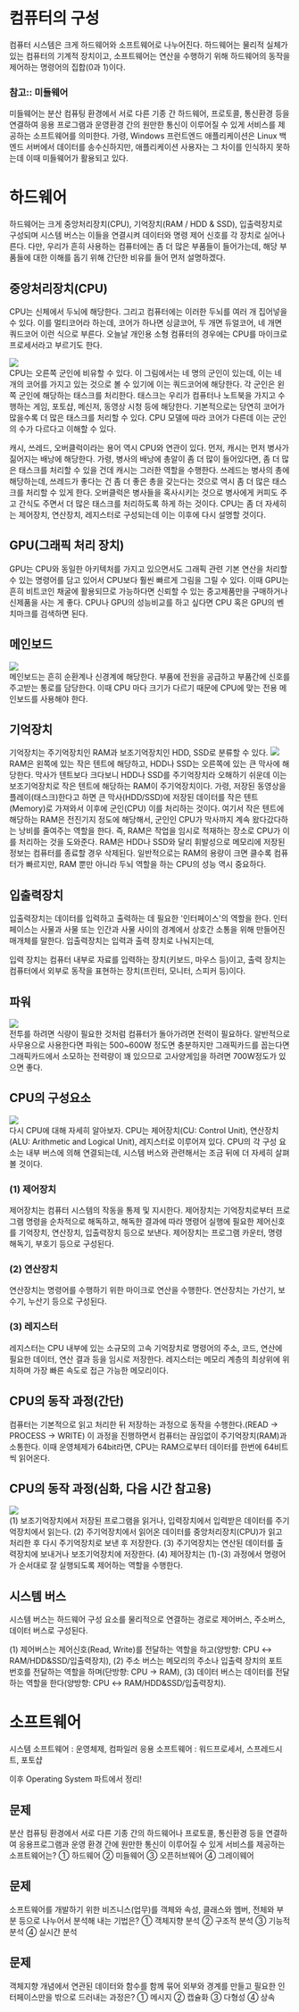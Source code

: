 
<h1>컴퓨터의 구성</h1>

컴퓨터 시스템은 크게 하드웨어와 소프트웨어로 나누어진다.
하드웨어는 물리적 실체가 있는 컴퓨터의 기계적 장치이고, 
소프트웨어는 연산을 수행하기 위해 하드웨어의 동작을 제어하는 명령어의 집합(0과 1)이다.

<h3>참고:: 미들웨어</h3>
미들웨어는 분산 컴퓨팅 환경에서 서로 다른 기종 간 하드웨어, 프로토콜, 통신환경 등을 연결하여
응용 프로그램과 운영환경 간의 원만한 통신이 이루어질 수 있게 서비스를 제공하는 소프트웨어를 의미한다.
가령, Windows 프런트엔드 애플리케이션은 Linux 백엔드 서버에서 데이터를 송수신하지만, 애플리케이션 사용자는 그 차이를 인식하지 못하는데
이때 미들웨어가 활용되고 있다.

<h1>하드웨어</h1>
하드웨어는 크게 중앙처리장치(CPU), 기억장치(RAM / HDD & SSD), 입출력장치로 구성되며 시스템 버스는 이들을 연결시켜 데이터와 명령 제어 신호를 각 장치로 실어나른다.
다만, 우리가 흔히 사용하는 컴퓨터에는 좀 더 많은 부품들이 들어가는데, 해당 부품들에 대한 이해를 돕기 위해 간단한 비유를 들어 먼저 설명하겠다.

<h2>중앙처리장치(CPU)</h2>
CPU는 신체에서 두뇌에 해당한다. 그리고 컴퓨터에는 이러한 두뇌를 여러 개 집어넣을 수 있다. 
이를 멀티코어라 하는데, 코어가 하나면 싱글코어, 두 개면 듀얼코어, 네 개면 쿼드코어 이런 식으로 부른다.
오늘날 개인용 소형 컴퓨터의 경우에는 CPU를 마이크로 프로세서라고 부르기도 한다. <br />

<img src="https://img1.daumcdn.net/thumb/R1280x0/?scode=mtistory2&fname=https%3A%2F%2Fblog.kakaocdn.net%2Fdn%2FbnGMvN%2FbtrMNdR6qcd%2F8nJxylEH7fKYXIKRzLo0XK%2Fimg.png"><br />
CPU는 오른쪽 군인에 비유할 수 있다. 이 그림에서는 네 명의 군인이 있는데, 이는 네 개의 코어를 가지고 있는 것으로 볼 수 있기에 이는 쿼드코어에 해당한다. 
각 군인은 왼쪽 군인에 해당하는 태스크를 처리한다. 태스크는 우리가 컴퓨터나 노트북을 가지고 수행하는 게임, 포토샵, 메신저, 동영상 시청 등에 해당한다. 
기본적으로는 당연히 코어가 많을수록 더 많은 태스크를 처리할 수 있다. CPU 모델에 따라 코어가 다른데 이는 군인의 수가 다르다고 이해할 수 있다.

캐시, 쓰레드, 오버클럭이라는 용어 역시 CPU와 연관이 있다. 
먼저, 캐시는 먼저 병사가 짊어지는 배낭에 해당한다. 가령, 병사의 배낭에 총알이 좀 더 많이 들어있다면, 좀 더 많은 태스크를 처리할 수 있을 건데 캐시는 그러한 역할을 수행한다. 
쓰레드는 병사의 총에 해당하는데, 쓰레드가 좋다는 건 좀 더 좋은 총을 갖는다는 것으로 역시 좀 더 많은 태스크를 처리할 수 있게 한다. 
오버클럭은 병사들을 혹사시키는 것으로 병사에게 커피도 주고 간식도 주면서 더 많은 태스크를 처리하도록 하게 하는 것이다.
CPU는 좀 더 자세히는 제어장치, 연산장치, 레지스터로 구성되는데 이는 이후에 다시 설명할 것이다.


<h2>GPU(그래픽 처리 장치)</h2>
GPU는 CPU와 동일한 아키텍처를 가지고 있으면서도 그래픽 관련 기본 연산을 처리할 수 있는 명령어를 담고 있어서 CPU보다 훨씬 빠르게 그림을 그릴 수 있다. 
이때 GPU는 흔히 비트코인 채굴에 활용되므로 가능하다면 신뢰할 수 있는 중고제품만을 구매하거나 신제품을 사는 게 좋다. 
CPU나 GPU의 성능비교를 하고 싶다면 CPU 혹은 GPU의 벤치마크를 검색하면 된다.


<h2>메인보드</h2>
<img src="https://img1.daumcdn.net/thumb/R1280x0/?scode=mtistory2&fname=https%3A%2F%2Fblog.kakaocdn.net%2Fdn%2FBHUDl%2FbtrMInWoBtj%2FquvIjN157ItHLaLlVwrth1%2Fimg.png"><br />
메인보드는 흔히 순환계나 신경계에 해당한다. 부품에 전원을 공급하고 부품간에 신호를 주고받는 통로를 담당한다. 
이때 CPU 마다 크기가 다르기 때문에 CPU에 맞는 전용 메인보드를 사용해야 한다.


<h2>기억장치</h2>
기억장치는 주기억장치인 RAM과 보조기억장치인 HDD, SSD로 분류할 수 있다.
<img src="https://img1.daumcdn.net/thumb/R1280x0/?scode=mtistory2&fname=https%3A%2F%2Fblog.kakaocdn.net%2Fdn%2FenCypV%2FbtrMI4I4Q13%2FdhRxKSCGWR599kxljSCLLK%2Fimg.png"><br />
RAM은 왼쪽에 있는 작은 텐트에 해당하고, HDD나 SSD는 오른쪽에 있는 큰 막사에 해당한다. 
막사가 텐트보다 크다보니 HDD나 SSD를 주기억장치라 오해하기 쉬운데 이는 보조기억장치로 작은 텐트에 해당하는 RAM이 주기억장치이다. 
가령, 저장된 동영상을 플레이(태스크)한다고 하면 큰 막사(HDD/SSD)에 저장된 데이터를 작은 텐트(Memory)로 가져와서 이후에 군인(CPU) 이를 처리하는 것이다. 
여기서 작은 텐트에 해당하는 RAM은 전진기지 정도에 해당해서, 군인인 CPU가 막사까지 계속 왔다갔다하는 낭비를 줄여주는 역할을 한다. 
즉, RAM은 작업을 임시로 적재하는 장소로 CPU가 이를 처리하는 것을 도와준다. RAM은 HDD나 SSD와 달리 휘발성으로 메모리에 저장된 정보는 컴퓨터를 종료할 경우 삭제된다. 
일반적으로는 RAM의 용량이 크면 클수록 컴퓨터가 빠르지만, RAM 뿐만 아니라 두뇌 역할을 하는 CPU의 성능 역시 중요하다.


<h2>입출력장치</h2>
입출력장치는 데이터를 입력하고 출력하는 데 필요한 '인터페이스'의 역할을 한다. 인터페이스는 사물과 사물 또는 인간과 사물 사이의 경계에서 상호간 소통을 위해 만들어진 매개체를 말한다.
입출력장치는 입력과 출력 장치로 나눠지는데,

입력 장치는 컴퓨터 내부로 자료를 입력하는 장치(키보드, 마우스 등)이고,
출력 장치는 컴퓨터에서 외부로 동작을 표현하는 장치(프린터, 모니터, 스피커 등)이다.


<h2>파워</h2>
<img src="https://img1.daumcdn.net/thumb/R1280x0/?scode=mtistory2&fname=https%3A%2F%2Fblog.kakaocdn.net%2Fdn%2FcaI6CR%2FbtrMJP5KpjH%2FxNmqihCECMMOFTe3R8GAc1%2Fimg.png"><br />
전투를 하려면 식량이 필요한 것처럼 컴퓨터가 돌아가려면 전력이 필요하다. 알반적으로 사무용으로 사용한다면 파워는 500~600W 정도면 충분하지만 
그래픽카드를 꼽는다면 그래픽카드에서 소모하는 전력량이 꽤 있으므로 고사양게임을 하려면 700W정도가 있으면 좋다.


<h2>CPU의 구성요소</h2>
<img src="https://img1.daumcdn.net/thumb/R1280x0/?scode=mtistory2&fname=https%3A%2F%2Fblog.kakaocdn.net%2Fdn%2FbpaeZ3%2FbtrjYhCOTDe%2FM12OchWnFuYRCfDlvnCvqk%2Fimg.png"><br />
다시 CPU에 대해 자세히 알아보자.
CPU는 제어장치(CU: Control Unit), 연산장치(ALU: Arithmetic and Logical Unit), 레지스터로 이루어져 있다.
CPU의 각 구성 요소는 내부 버스에 의해 연결되는데, 시스템 버스와 관련해서는 조금 뒤에 더 자세히 살펴볼 것이다.

<h3>(1) 제어장치</h3>
제어장치는 컴퓨터 시스템의 작동을 통제 및 지시한다. 제어장치는 기억장치로부터 프로그램 명령을 순차적으로 해독하고, 
해독한 결과에 따라 명령어 실행에 필요한 제어신호를 기억장치, 연산장치, 입출력장치 등으로 보낸다.
제어장치는 프로그램 카운터, 명령 해독기, 부호기 등으로 구성된다.

<h3>(2) 연산장치</h3>
연산장치는 명령어를 수행하기 위한 마이크로 연산을 수행한다.
연산장치는 가산기, 보수기, 누산기 등으로 구성된다.

<h3>(3) 레지스터</h3>
레지스터는 CPU 내부에 있는 소규모의 고속 기억장치로 명령어의 주소, 코드, 연산에 필요한 데이터, 연산 결과 등을 임시로 저장한다.
레지스터는 메모리 계층의 최상위에 위치하며 가장 빠른 속도로 접근 가능한 메모리이다.


<h2>CPU의 동작 과정(간단)</h2>
컴퓨터는 기본적으로 읽고 처리한 뒤 저장하는 과정으로 동작을 수행한다.(READ → PROCESS → WRITE)
이 과정을 진행하면서 컴퓨터는 끊임없이 주기억장치(RAM)과 소통한다. 이때 운영체제가 64bit라면, CPU는 RAM으로부터 데이터를 한번에 64비트씩 읽어온다.


<h2>CPU의 동작 과정(심화, 다음 시간 참고용)</h2>
<img src="https://img1.daumcdn.net/thumb/R1280x0/?scode=mtistory2&fname=https%3A%2F%2Fblog.kakaocdn.net%2Fdn%2F6OMsy%2Fbtrj2Auboga%2FQ7IjT3SECrwIMUhkgkJdSk%2Fimg.png"><br />
(1) 보조기억장치에서 저장된 프로그램을 읽거나, 입력장치에서 입력받은 데이터를 주기억장치에서 읽는다.
(2) 주기억장치에서 읽어온 데이터를 중앙처리장치(CPU)가 읽고 처리한 후 다시 주기억장치로 보낸 후 저장한다.
(3) 주기억장치는 연산된 데이터를 출력장치에 보내거나 보조기억장치에 저장한다.
(4) 제어장치는 (1)-(3) 과정에서 명령어가 순서대로 잘 실행되도록 제어하는 역할을 수행한다.


<h2>시스템 버스</h2>
시스템 버스는 하드웨어 구성 요소를 물리적으로 연결하는 경로로 제어버스, 주소버스, 데이터 버스로 구성된다.

(1) 제어버스는 제어신호(Read, Write)를 전달하는 역할을 하고(양방향: CPU ↔ RAM/HDD&SSD/입출력장치), 
(2) 주소 버스는 메모리의 주소나 입출력 장치의 포트 번호를 전달하는 역할을 하며(단방향: CPU → RAM),
(3) 데이터 버스는 데이터를 전달하는 역할을 한다(양방향: CPU ↔ RAM/HDD&SSD/입출력장치).


<h1>소프트웨어</h1>
시스템 소프트웨어 : 운영체제, 컴파일러
응용 소프트웨어 : 워드프로세서, 스프레드시트, 포토샵

이후 Operating System 파트에서 정리!



<h2>문제</h2>
분산 컴퓨팅 환경에서 서로 다른 기종 간의 하드웨어나 프로토콜, 통신환경 등을 연결하여 응용프로그램과 운영 환경 간에 원만한 통신이 이루어질 수 있게 서비스를 제공하는 소프트웨어는?
① 하드웨어
② 미들웨어
③ 오픈허브웨어
④ 그레이웨어

<h2>문제</h2>
소프트웨어를 개발하기 위한 비즈니스(업무)를 객체와 속성, 클래스와 멤버, 전체와 부분 등으로 나누어서 분석해 내는 기법은?
① 객체지향 분석
② 구조적 분석
③ 기능적 분석
④ 실시간 분석

<h2>문제</h2>
객체지향 개념에서 연관된 데이터와 함수를 함께 묶어 외부와 경계를 만들고 필요한 인터페이스만을 밖으로 드러내는 과정은?
① 메시지
② 캡슐화
③ 다형성
④ 상속
